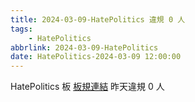 ```yaml
---
title: 2024-03-09-HatePolitics 違規 0 人
tags:
    - HatePolitics
abbrlink: 2024-03-09-HatePolitics
date: HatePolitics-2024-03-09 12:00:00
---
```

HatePolitics 板 [板規連結](https://www.ptt.cc/bbs/HatePolitics/M.1617115262.A.D60.html)
昨天違規 0 人
